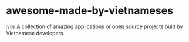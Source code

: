 # awesome-made-by-vietnameses
🇻🇳 A collection of amazing applications or open source projects built by Vietnamese developers
